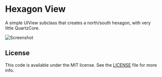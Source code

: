 # Hexagon View

A simple UIView subclass that creates a north/south hexagon, with very little QuartzCore.

![Screenshot](https://raw.github.com/phatblat/Hexagon/master/example.png "Blue hexagon")

## License

This code is available under the MIT license. See the [LICENSE](LICENSE.md) file for more info.
